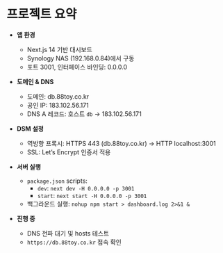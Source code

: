
# 프로젝트 요약

- **앱 환경**  
  - Next.js 14 기반 대시보드  
  - Synology NAS (192.168.0.84)에서 구동  
  - 포트 3001, 인터페이스 바인딩: 0.0.0.0

- **도메인 & DNS**  
  - 도메인: db.88toy.co.kr  
  - 공인 IP: 183.102.56.171  
  - DNS A 레코드: 호스트 `db` → 183.102.56.171

- **DSM 설정**  
  - 역방향 프록시: HTTPS 443 (db.88toy.co.kr) → HTTP localhost:3001  
  - SSL: Let’s Encrypt 인증서 적용

- **서버 실행**  
  - `package.json` scripts:  
    - `dev`: `next dev -H 0.0.0.0 -p 3001`  
    - `start`: `next start -H 0.0.0.0 -p 3001`  
  - 백그라운드 실행: `nohup npm start > dashboard.log 2>&1 &`

- **진행 중**  
  - DNS 전파 대기 및 hosts 테스트  
  - `https://db.88toy.co.kr` 접속 확인

